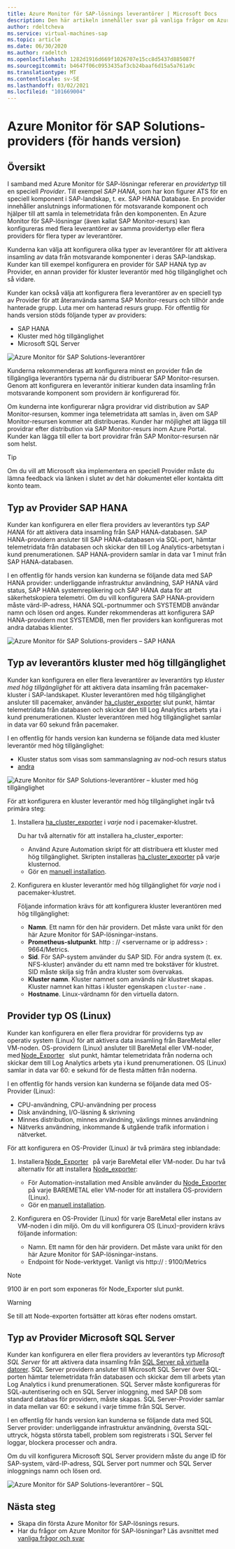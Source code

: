 ```yaml
---
title: Azure Monitor för SAP-lösnings leverantörer | Microsoft Docs
description: Den här artikeln innehåller svar på vanliga frågor om Azure Monitor för SAP Solutions-leverantörer.
author: rdeltcheva
ms.service: virtual-machines-sap
ms.topic: article
ms.date: 06/30/2020
ms.author: radeltch
ms.openlocfilehash: 1282d1916d669f1026707e15cc8d5437d885087f
ms.sourcegitcommit: b4647f06c0953435af3cb24baaf6d15a5a761a9c
ms.translationtype: MT
ms.contentlocale: sv-SE
ms.lasthandoff: 03/02/2021
ms.locfileid: "101669004"
---
```

# <a name="azure-monitor-for-sap-solutions-providers-preview"></a>Azure Monitor för SAP Solutions-providers (för hands version)

## <a name="overview"></a>Översikt  

I samband med Azure Monitor för SAP-lösningar refererar en *providertyp* till en speciell *Provider*. Till exempel *SAP HANA*, som har kon figurer ATS för en speciell komponent i SAP-landskap, t. ex. SAP HANA Database. En provider innehåller anslutnings informationen för motsvarande komponent och hjälper till att samla in telemetridata från den komponenten. En Azure Monitor för SAP-lösningar (även kallat SAP Monitor-resurs) kan konfigureras med flera leverantörer av samma providertyp eller flera providers för flera typer av leverantörer.
   
Kunderna kan välja att konfigurera olika typer av leverantörer för att aktivera insamling av data från motsvarande komponenter i deras SAP-landskap. Kunder kan till exempel konfigurera en provider för SAP HANA typ av Provider, en annan provider för kluster leverantör med hög tillgänglighet och så vidare.  

Kunder kan också välja att konfigurera flera leverantörer av en speciell typ av Provider för att återanvända samma SAP Monitor-resurs och tillhör ande hanterade grupp. Luta mer om hanterad resurs grupp. För offentlig för hands version stöds följande typer av providers:   
- SAP HANA
- Kluster med hög tillgänglighet
- Microsoft SQL Server

![Azure Monitor för SAP Solutions-leverantörer](./media/azure-monitor-sap/azure-monitor-providers.png)

Kunderna rekommenderas att konfigurera minst en provider från de tillgängliga leverantörs typerna när du distribuerar SAP Monitor-resursen. Genom att konfigurera en leverantör initierar kunden data insamling från motsvarande komponent som providern är konfigurerad för.   

Om kunderna inte konfigurerar några providrar vid distribution av SAP Monitor-resursen, kommer inga telemetridata att samlas in, även om SAP Monitor-resursen kommer att distribueras. Kunder har möjlighet att lägga till providrar efter distribution via SAP Monitor-resurs inom Azure Portal. Kunder kan lägga till eller ta bort providrar från SAP Monitor-resursen när som helst.

> [!Tip]
> Om du vill att Microsoft ska implementera en speciell Provider måste du lämna feedback via länken i slutet av det här dokumentet eller kontakta ditt konto team.  

## <a name="provider-type-sap-hana"></a>Typ av Provider SAP HANA

Kunder kan konfigurera en eller flera providers av leverantörs typ *SAP HANA* för att aktivera data insamling från SAP HANA-databasen. SAP HANA-providern ansluter till SAP HANA-databasen via SQL-port, hämtar telemetridata från databasen och skickar den till Log Analytics-arbetsytan i kund prenumerationen. SAP HANA-providern samlar in data var 1 minut från SAP HANA-databasen.  

I en offentlig för hands version kan kunderna se följande data med SAP HANA provider: underliggande infrastruktur användning, SAP HANA värd status, SAP HANA systemreplikering och SAP HANA data för att säkerhetskopiera telemetri. Om du vill konfigurera SAP HANA-providern måste värd-IP-adress, HANA SQL-portnummer och SYSTEMDB användar namn och lösen ord anges. Kunder rekommenderas att konfigurera SAP HANA-providern mot SYSTEMDB, men fler providers kan konfigureras mot andra databas klienter.

![Azure Monitor för SAP Solutions-providers – SAP HANA](./media/azure-monitor-sap/azure-monitor-providers-hana.png)

## <a name="provider-type-high-availability-cluster"></a>Typ av leverantörs kluster med hög tillgänglighet
Kunder kan konfigurera en eller flera leverantörer av leverantörs typ *kluster med hög tillgänglighet* för att aktivera data insamling från pacemaker-kluster i SAP-landskapet. Kluster leverantören med hög tillgänglighet ansluter till pacemaker, använder [ha_cluster_exporter](https://github.com/ClusterLabs/ha_cluster_exporter) slut punkt, hämtar telemetridata från databasen och skickar den till Log Analytics arbets yta i kund prenumerationen. Kluster leverantören med hög tillgänglighet samlar in data var 60 sekund från pacemaker.  

I en offentlig för hands version kan kunderna se följande data med kluster leverantör med hög tillgänglighet:   
 - Kluster status som visas som sammanslagning av nod-och resurs status 
 - [andra](https://github.com/ClusterLabs/ha_cluster_exporter/blob/master/doc/metrics.md) 

![Azure Monitor för SAP Solutions-leverantörer – kluster med hög tillgänglighet](./media/azure-monitor-sap/azure-monitor-providers-pacemaker-cluster.png)

För att konfigurera en kluster leverantör med hög tillgänglighet ingår två primära steg:

1. Installera [ha_cluster_exporter](https://github.com/ClusterLabs/ha_cluster_exporter) i *varje* nod i pacemaker-klustret.

   Du har två alternativ för att installera ha_cluster_exporter:
   
   - Använd Azure Automation skript för att distribuera ett kluster med hög tillgänglighet. Skripten installeras [ha_cluster_exporter](https://github.com/ClusterLabs/ha_cluster_exporter) på varje klusternod.  
   - Gör en [manuell installation](https://github.com/ClusterLabs/ha_cluster_exporter#manual-clone--build). 

2. Konfigurera en kluster leverantör med hög tillgänglighet för *varje* nod i pacemaker-klustret.

   Följande information krävs för att konfigurera kluster leverantören med hög tillgänglighet:
   
   - **Namn**. Ett namn för den här providern. Det måste vara unikt för den här Azure Monitor för SAP-lösningar-instans.
   - **Prometheus-slutpunkt**. http \: // \<servername or ip address\> : 9664/Metrics.
   - **Sid**. För SAP-system använder du SAP SID. För andra system (t. ex. NFS-kluster) använder du ett namn med tre bokstäver för klustret. SID måste skilja sig från andra kluster som övervakas.   
   - **Kluster namn**. Kluster namnet som används när klustret skapas. Kluster namnet kan hittas i kluster egenskapen `cluster-name` .
   - **Hostname**. Linux-värdnamn för den virtuella datorn.  


## <a name="provider-type-os-linux"></a>Provider typ OS (Linux)
Kunder kan konfigurera en eller flera providrar för providerns typ av operativ system (Linux) för att aktivera data insamling från BareMetal eller VM-noden. OS-providern (Linux) ansluter till BareMetal eller VM-noder, med [Node_Exporter](https://github.com/prometheus/node_exporter)   slut punkt, hämtar telemetridata från noderna och skickar dem till Log Analytics arbets yta i kund prenumerationen. OS (Linux) samlar in data var 60: e sekund för de flesta måtten från noderna. 

I en offentlig för hands version kan kunderna se följande data med OS-Provider (Linux): 
   - CPU-användning, CPU-användning per process 
   - Disk användning, I/O-läsning & skrivning 
   - Minnes distribution, minnes användning, växlings minnes användning 
   - Nätverks användning, inkommande & utgående trafik information i nätverket. 

För att konfigurera en OS-Provider (Linux) är två primära steg inblandade:
1. Installera [Node_Exporter](https://github.com/prometheus/node_exporter)   på varje BareMetal eller VM-noder.
   Du har två alternativ för att installera [Node_exporter](https://github.com/prometheus/node_exporter): 
      - För Automation-installation med Ansible använder du [Node_Exporter](https://github.com/prometheus/node_exporter) på varje BAREMETAL eller VM-noder för att installera OS-providern (Linux).  
      - Gör en [manuell installation](https://prometheus.io/docs/guides/node-exporter/).

2. Konfigurera en OS-Provider (Linux) för varje BareMetal eller instans av VM-noden i din miljö. 
   Om du vill konfigurera OS (Linux)-providern krävs följande information: 
      - Namn. Ett namn för den här providern. Det måste vara unikt för den här Azure Monitor för SAP-lösningar-instans. 
      - Endpoint för Node-verktyget. Vanligt vis http:// <servername or ip address> : 9100/Metrics 

> [!NOTE]
> 9100 är en port som exponeras för Node_Exporter slut punkt.

> [!Warning]
> Se till att Node-exporten fortsätter att köras efter nodens omstart. 


## <a name="provider-type-microsoft-sql-server"></a>Typ av Provider Microsoft SQL Server

Kunder kan konfigurera en eller flera providers av leverantörs typ *Microsoft SQL Server* för att aktivera data insamling från [SQL Server på virtuella datorer](https://azure.microsoft.com/services/virtual-machines/sql-server/). SQL Server providern ansluter till Microsoft SQL Server över SQL-porten hämtar telemetridata från databasen och skickar dem till arbets ytan Log Analytics i kund prenumerationen. SQL Server måste konfigureras för SQL-autentisering och en SQL Server inloggning, med SAP DB som standard databas för providern, måste skapas. SQL Server-Provider samlar in data mellan var 60: e sekund i varje timme från SQL Server.  

I en offentlig för hands version kan kunderna se följande data med SQL Server provider: underliggande infrastruktur användning, översta SQL-uttryck, högsta största tabell, problem som registrerats i SQL Server fel loggar, blockera processer och andra.  

Om du vill konfigurera Microsoft SQL Server providern måste du ange ID för SAP-system, värd-IP-adress, SQL Server port nummer och SQL Server inloggnings namn och lösen ord.

![Azure Monitor för SAP Solutions-leverantörer – SQL](./media/azure-monitor-sap/azure-monitor-providers-sql.png)

## <a name="next-steps"></a>Nästa steg

- Skapa din första Azure Monitor för SAP-lösnings resurs.
- Har du frågor om Azure Monitor för SAP-lösningar? Läs avsnittet med [vanliga frågor och svar](./azure-monitor-faq.md)
